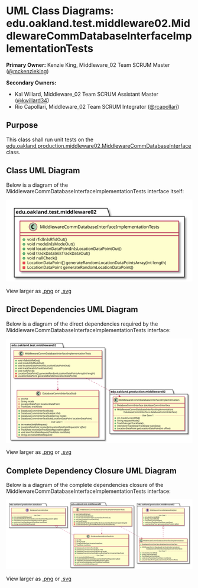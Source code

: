 # UML Class Diagrams: edu.oakland.test.middleware02.MiddlewareCommDatabaseInterfaceImplementationTests

**Primary Owner:** Kenzie King, Middleware_02 Team SCRUM Master ([@mckenzieking](https://github.com/mckenzieking/))

**Secondary Owners:**

- Kal Willard, Middleware_02 Team SCRUM Assistant Master ([@kwillard34](https://github.com/kwillard34/))
- Rio Capollari, Middleware_02 Team SCRUM Integrator ([@rcapollari](https://github.com/rcapollari/))

## Purpose

This class shall run unit tests on the [edu.oakland.production.middleware02.MiddlewareCommDatabaseInterface](../../production/MiddlewareCommDatabaseInterface) class.

## Class UML Diagram

Below is a diagram of the MiddlewareCommDatabaseInterfaceImplementationTests interface itself:

![MiddlewareCommDatabaseInterfaceImplementationTests](./MiddlewareCommDatabaseInterfaceImplementationTests.svg)

View larger as [.png](./MiddlewareCommDatabaseInterfaceImplementationTests.png) or [.svg](./MiddlewareCommDatabaseInterfaceImplementationTests.svg)

## Direct Dependencies UML Diagram

Below is a diagram of the direct dependencies required by the MiddlewareCommDatabaseInterfaceImplementationTests interface:

![MiddlewareCommDatabaseInterfaceImplementationTests Direct Dependencies](./MiddlewareCommDatabaseInterfaceImplementationTests_DirectDependencies.svg)

View larger as [.png](./MiddlewareCommDatabaseInterfaceImplementationTests_DirectDependencies.png) or [.svg](./MiddlewareCommDatabaseInterfaceImplementationTests_DirectDependencies.svg)

## Complete Dependency Closure UML Diagram

Below is a diagram of the complete dependencies closure of the MiddlewareCommDatabaseInterfaceImplementationTests interface:

![MiddlewareCommDatabaseInterfaceImplementationTests Dependency Closure](./MiddlewareCommDatabaseInterfaceImplementationTests_Closure.svg)

View larger as [.png](./MiddlewareCommDatabaseInterfaceImplementationTests_Closure.png) or [.svg](./MiddlewareCommDatabaseInterfaceImplementationTests_Closure.svg)
